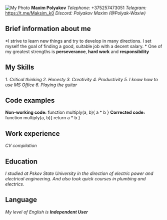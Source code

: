 ![My Photo](https://sun9-west.userapi.com/sun9-39/s/v1/ig2/iDpRAmTGWRXpqzs-iyp5869Z3DKeQYvYQTDAU8OYO29yqTwLGSaFSrJScq86wYAzB2UAHWI-6ODVn8-H_eJbChyO.jpg?size=720x1080&quality=95&type=album)
**Maxim Polyakov**
*Telephone:* +375257473051
*Telegram:* https://t.me/Maksim_k0
*Discord: Polyakov Maxim (@Polyak-Waxiw)*
## Brief information about me
*I strive to learn new things and try to develop in many directions. I set myself the goal of finding a good, suitable job with a decent salary. *
One of my greatest strengths is **perseverance**, **hard work** and **responsibility**
## My Skills
 *1. Critical thinking
 2. Honesty
 3. Creativity
 4. Productivity
 5. I know how to use MS Office
 6. Playing the guitar*
## Code examples
**Non-working code:**
function multiply(a, b){
  a * b
}
**Corrected code:**
function multiply(a, b){
return  a * b
}
## Work experience
*CV compilation*
## Education
*I studied at Pskov State University in the direction of electric power and electrical engineering. And also took quick courses in plumbing and electrics.*
## Language
*My level of English is **Independent User***

